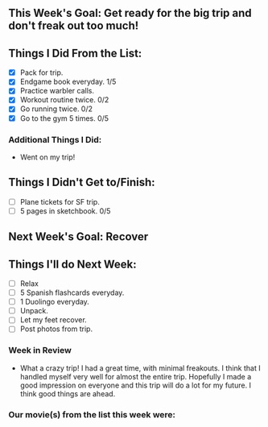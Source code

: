 ## This Week's Goal: Get ready for the big trip and don't freak out too much!

## Things I Did From the List:

- [x] Pack for trip.
- [x] Endgame book everyday. 1/5
- [x] Practice warbler calls.
- [x] Workout routine twice. 0/2
- [x] Go running twice. 0/2
- [x] Go to the gym 5 times. 0/5

### Additional Things I Did:

- Went on my trip!

## Things I Didn't Get to/Finish:

- [ ] Plane tickets for SF trip.
- [ ] 5 pages in sketchbook. 0/5

## Next Week's Goal: Recover

## Things I'll do Next Week:

- [ ] Relax
- [ ] 5 Spanish flashcards everyday.
- [ ] 1 Duolingo everyday.
- [ ] Unpack.
- [ ] Let my feet recover.
- [ ] Post photos from trip.

### Week in Review

- What a crazy trip! I had a great time, with minimal freakouts. I think that I handled myself very well for almost the entire trip. Hopefully I made a good impression on everyone and this trip will do a lot for my future. I think good things are ahead. 

### Our movie(s) from the list this week were:
